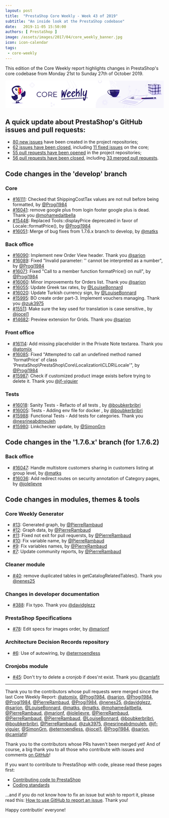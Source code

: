 ```yaml
---
layout: post
title:  "PrestaShop Core Weekly - Week 43 of 2019"
subtitle: "An inside look at the PrestaShop codebase"
date:   2019-11-05 15:50:00
authors: [ PrestaShop ]
image: /assets/images/2017/04/core_weekly_banner.jpg
icon: icon-calendar
tags:
 - core-weekly
---
```


This edition of the Core Weekly report highlights changes in PrestaShop's core codebase from Monday 21st to Sunday 27th of October 2019.

![Core Weekly banner](/assets/images/2018/12/banner-core-weekly.jpg)


## A quick update about PrestaShop's GitHub issues and pull requests:

- [80 new issues](https://github.com/search?q=org%3APrestaShop+is%3Apublic++-repo%3Aprestashop%2Fprestashop.github.io++is%3Aissue+created%3A2019-10-21..2019-10-27) have been created in the project repositories;
- [62 issues have been closed](https://github.com/search?q=org%3APrestaShop+is%3Apublic++-repo%3Aprestashop%2Fprestashop.github.io++is%3Aissue+closed%3A2019-10-21..2019-10-27), including [11 fixed issues](https://github.com/search?q=org%3APrestaShop+is%3Apublic++-repo%3Aprestashop%2Fprestashop.github.io++is%3Aissue+label%3Afixed+closed%3A2019-10-21..2019-10-27) on the core;
- [55 pull requests have been opened](https://github.com/search?q=org%3APrestaShop+is%3Apublic++-repo%3Aprestashop%2Fprestashop.github.io++is%3Apr+created%3A2019-10-21..2019-10-27) in the project repositories;
- [56 pull requests have been closed](https://github.com/search?q=org%3APrestaShop+is%3Apublic++-repo%3Aprestashop%2Fprestashop.github.io++is%3Apr+closed%3A2019-10-21..2019-10-27), including [33 merged pull requests](https://github.com/search?q=org%3APrestaShop+is%3Apublic++-repo%3Aprestashop%2Fprestashop.github.io++is%3Apr+merged%3A2019-10-21..2019-10-27).
        

## Code changes in the 'develop' branch

### Core

* [#16111](https://github.com/PrestaShop/PrestaShop/pull/16111): Checked that ShippingCostTax values are not null before being formatted, by [@Progi1984](https://github.com/Progi1984)
* [#16041](https://github.com/PrestaShop/PrestaShop/pull/16041): remove google plus from login footer google plus is dead. Thank you [@mohamedaitbella](https://github.com/mohamedaitbella)
* [#15448](https://github.com/PrestaShop/PrestaShop/pull/15448): Replaced Tools::displayPrice deprecated in favor of Locale::formatPrice(), by [@Progi1984](https://github.com/Progi1984)
* [#16051](https://github.com/PrestaShop/PrestaShop/pull/16051): Merge of bug fixes from 1.7.6.x branch to develop, by [@matks](https://github.com/matks)

### Back office

* [#16090](https://github.com/PrestaShop/PrestaShop/pull/16090): Implement new Order View header. Thank you [@sarjon](https://github.com/sarjon)
* [#16089](https://github.com/PrestaShop/PrestaShop/pull/16089): Fixed "Invalid  parameter: '' cannot be interpreted as a number", by [@Progi1984](https://github.com/Progi1984)
* [#16071](https://github.com/PrestaShop/PrestaShop/pull/16071): Fixed "Call to a member function formatPrice() on null", by [@Progi1984](https://github.com/Progi1984)
* [#16060](https://github.com/PrestaShop/PrestaShop/pull/16060): Minor improvements for Orders list. Thank you [@sarjon](https://github.com/sarjon)
* [#16055](https://github.com/PrestaShop/PrestaShop/pull/16055): Update Greek tax rates, by [@LouiseBonnard](https://github.com/LouiseBonnard)
* [#16020](https://github.com/PrestaShop/PrestaShop/pull/16020): Update Turkish currency sign, by [@LouiseBonnard](https://github.com/LouiseBonnard)
* [#15995](https://github.com/PrestaShop/PrestaShop/pull/15995): BO create order part-3. Implement vouchers managing. Thank you [@zuk3975](https://github.com/zuk3975)
* [#15511](https://github.com/PrestaShop/PrestaShop/pull/15511): Make sure the key used for translation is case sensitive., by [@jocel1](https://github.com/jocel1)
* [#14682](https://github.com/PrestaShop/PrestaShop/pull/14682): Preview extension for Grids. Thank you [@sarjon](https://github.com/sarjon)

### Front office

* [#16114](https://github.com/PrestaShop/PrestaShop/pull/16114): Add missing placeholder in the Private Note textarea. Thank you [@atomiix](https://github.com/atomiix)
* [#16085](https://github.com/PrestaShop/PrestaShop/pull/16085): Fixed "Attempted to call an undefined method named 'formatPrice' of class 'PrestaShop\PrestaShop\Core\Localization\CLDR\Locale'", by [@Progi1984](https://github.com/Progi1984)
* [#15987](https://github.com/PrestaShop/PrestaShop/pull/15987): Check if customized product image exists before trying to delete it. Thank you [@jf-viguier](https://github.com/jf-viguier)

### Tests

* [#16018](https://github.com/PrestaShop/PrestaShop/pull/16018): Sanity Tests - Refacto of all tests , by [@boubkerbribri](https://github.com/boubkerbribri)
* [#16005](https://github.com/PrestaShop/PrestaShop/pull/16005): Tests - Adding env file for docker , by [@boubkerbribri](https://github.com/boubkerbribri)
* [#15988](https://github.com/PrestaShop/PrestaShop/pull/15988): Functional Tests - Add tests for categories. Thank you [@nesrineabdmouleh](https://github.com/nesrineabdmouleh)
* [#15980](https://github.com/PrestaShop/PrestaShop/pull/15980): Linkchecker update, by [@SimonGrn](https://github.com/SimonGrn)


## Code changes in the '1.7.6.x' branch (for 1.7.6.2)

### Back office

* [#16047](https://github.com/PrestaShop/PrestaShop/pull/16047): Handle multistore customers sharing in customers listing at group level, by [@matks](https://github.com/matks)
* [#16036](https://github.com/PrestaShop/PrestaShop/pull/16036): Add redirect routes on security annotation of Category pages, by [@jolelievre](https://github.com/jolelievre)

## Code changes in modules, themes & tools

### Core Weekly Generator

* [#13](https://github.com/PrestaShop/core-weekly-generator/pull/13): Generated graph, by [@PierreRambaud](https://github.com/PierreRambaud)
* [#12](https://github.com/PrestaShop/core-weekly-generator/pull/12): Graph data, by [@PierreRambaud](https://github.com/PierreRambaud)
* [#11](https://github.com/PrestaShop/core-weekly-generator/pull/11): Fixed not exit for pull requersts, by [@PierreRambaud](https://github.com/PierreRambaud)
* [#10](https://github.com/PrestaShop/core-weekly-generator/pull/10): Fix variable name, by [@PierreRambaud](https://github.com/PierreRambaud)
* [#9](https://github.com/PrestaShop/core-weekly-generator/pull/9): Fix variables names, by [@PierreRambaud](https://github.com/PierreRambaud)
* [#7](https://github.com/PrestaShop/core-weekly-generator/pull/7): Update community reports, by [@PierreRambaud](https://github.com/PierreRambaud)

### Cleaner module

* [#40](https://github.com/PrestaShop/pscleaner/pull/40): remove duplicated tables in getCatalogRelatedTables(). Thank you [@nenes25](https://github.com/nenes25)

### Changes in developer documentation

* [#388](https://github.com/PrestaShop/docs/pull/388): Fix typo. Thank you [@davidglezz](https://github.com/davidglezz)

### PrestaShop Specifications

* [#78](https://github.com/PrestaShop/prestashop-specs/pull/78): Edit specs for images order, by [@marionf](https://github.com/marionf)

### Architecture Decision Records repository

* [#6](https://github.com/PrestaShop/ADR/pull/6): Use of autowiring, by [@eternoendless](https://github.com/eternoendless)

### Cronjobs module

* [#45](https://github.com/PrestaShop/cronjobs/pull/45): Don't try to delete a cronjob if does'nt exist. Thank you [@camlafit](https://github.com/camlafit)

<hr />

Thank you to the contributors whose pull requests were merged since the last Core Weekly Report: [@atomiix](https://github.com/atomiix), [@Progi1984](https://github.com/Progi1984), [@sarjon](https://github.com/sarjon), [@Progi1984](https://github.com/Progi1984), [@Progi1984](https://github.com/Progi1984), [@PierreRambaud](https://github.com/PierreRambaud), [@Progi1984](https://github.com/Progi1984), [@nenes25](https://github.com/nenes25), [@davidglezz](https://github.com/davidglezz), [@sarjon](https://github.com/sarjon), [@LouiseBonnard](https://github.com/LouiseBonnard), [@matks](https://github.com/matks), [@matks](https://github.com/matks), [@mohamedaitbella](https://github.com/mohamedaitbella), [@PierreRambaud](https://github.com/PierreRambaud), [@marionf](https://github.com/marionf), [@jolelievre](https://github.com/jolelievre), [@PierreRambaud](https://github.com/PierreRambaud), [@PierreRambaud](https://github.com/PierreRambaud), [@PierreRambaud](https://github.com/PierreRambaud), [@LouiseBonnard](https://github.com/LouiseBonnard), [@boubkerbribri](https://github.com/boubkerbribri), [@boubkerbribri](https://github.com/boubkerbribri), [@PierreRambaud](https://github.com/PierreRambaud), [@zuk3975](https://github.com/zuk3975), [@nesrineabdmouleh](https://github.com/nesrineabdmouleh), [@jf-viguier](https://github.com/jf-viguier), [@SimonGrn](https://github.com/SimonGrn), [@eternoendless](https://github.com/eternoendless), [@jocel1](https://github.com/jocel1), [@Progi1984](https://github.com/Progi1984), [@sarjon](https://github.com/sarjon), [@camlafit](https://github.com/camlafit)!

Thank you to the contributors whose PRs haven't been merged yet! And of course, a big thank you to all those who contribute with issues and comments [on GitHub](https://github.com/PrestaShop/PrestaShop)!

If you want to contribute to PrestaShop with code, please read these pages first:

 * [Contributing code to PrestaShop](https://devdocs.prestashop.com/1.7/contribute/contribution-guidelines/)
 * [Coding standards](https://devdocs.prestashop.com/1.7/development/coding-standards/)

...and if you do not know how to fix an issue but wish to report it, please read this: [How to use GitHub to report an issue](https://devdocs.prestashop.com/1.7/contribute/contribute-reporting-issues/). Thank you!

Happy contributin' everyone!

